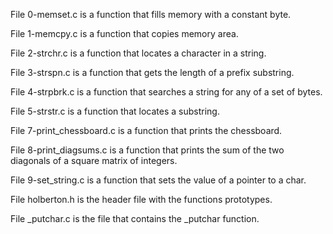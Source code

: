 File 0-memset.c is a function that fills memory with a constant byte.



File 1-memcpy.c is a function that copies memory area.



File 2-strchr.c is a function that locates a character in a string.



File 3-strspn.c is a function that gets the length of a prefix substring.



File 4-strpbrk.c is a function that searches a string for any of a set of bytes.



File 5-strstr.c is a function that locates a substring.



File 7-print_chessboard.c is a function that prints the chessboard.



File 8-print_diagsums.c is a function that prints the sum of the two diagonals of a square matrix of integers.



File 9-set_string.c is a function that sets the value of a pointer to a char.



File holberton.h is the header file with the functions prototypes.



File _putchar.c is the file that contains the _putchar function.

